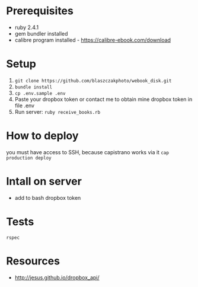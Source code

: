 # Prerequisites
- ruby 2.4.1
- gem bundler installed
- calibre program installed - https://calibre-ebook.com/download

# Setup
1. `git clone https://github.com/blaszczakphoto/webook_disk.git`
2. `bundle install`
3. `cp .env.sample .env`
4. Paste your dropbox token or contact me to obtain mine dropbox token in file .env
5. Run server:
`ruby receive_books.rb`


# How to deploy
you must have access to SSH, because capistrano works via it
`cap production deploy`

# Intall on server
- add to bash dropbox token

# Tests
`rspec`  

# Resources
- http://jesus.github.io/dropbox_api/
